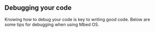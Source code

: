 <h2 id="quick-start-debug-intro">Debugging your code</h2>

Knowing how to debug your code is key to writing good code. Below are some tips for debugging when using Mbed OS.
